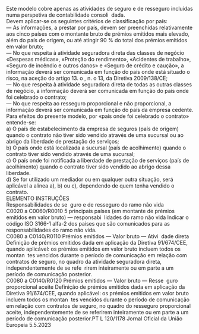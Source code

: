 
Este modelo cobre apenas as atividades de seguro e de resseguro incluídas numa perspetiva de contabilidade consoli ­
dada.  
Devem aplicar-se os seguintes critérios de classificação por país:  
— As informações, a prestar por país, devem ser preenchidas relativamente aos cinco países com o montante bruto de 
prémios emitidos mais elevado, além do país de origem, ou até atingir 90 % do total dos prémios emitidos em valor 
bruto;  
— No que respeita à atividade seguradora direta das classes de negócio «Despesas médicas», «Proteção do rendimento», 
«Acidentes de trabalho», «Seguro de incêndio e outros danos» e «Seguro de crédito e caução», a informação deverá ser 
comunicada em função do país onde está situado o risco, na aceção do artigo 13.  o , n.  o 13, da Diretiva 2009/138/CE;  
— No que respeita à atividade seguradora direta de todas as outras classes de negócio, a informação deverá ser 
comunicada em função do país onde foi celebrado o contrato;  
— No que respeita ao resseguro proporcional e não proporcional, a informação deverá ser comunicada em função do 
país da empresa cedente.  
Para efeitos do presente modelo, por «país onde foi celebrado o contrato» entende-se:  
a) O país de estabelecimento da empresa de seguros (país de origem) quando o contrato não tiver sido vendido através 
de uma sucursal ou ao abrigo da liberdade de prestação de serviços;  
b) O país onde está localizada a sucursal (país de acolhimento) quando o contrato tiver sido vendido através de uma 
sucursal;  
c) O país onde foi notificada a liberdade de prestação de serviços (país de acolhimento) quando o contrato tiver sido 
vendido ao abrigo dessa liberdade.  
d) Se for utilizado um mediador ou em qualquer outra situação, será aplicável a alínea a), b) ou c), dependendo de quem 
tenha vendido o contrato.  
ELEMENTO  INSTRUÇÕES  
Responsabilidades de se ­
guro e de resseguro do 
ramo não vida  
C0020 a C0060/R0010  5 principais países (em 
montante de prémios 
emitidos em valor 
bruto) — responsabi ­
lidades do ramo não 
vida  Indicar o código ISO 3166-1 alfa-2 dos países que são comunicados para as 
responsabilidades do ramo não vida.  
C0080 a C0140/R0110  Prémios emitidos — 
Valor bruto — Ativi ­
dade direta  Definição de prémios emitidos dada em aplicação da Diretiva 91/674/CEE, 
quando aplicável: os prémios emitidos em valor bruto incluem todos os montan ­
tes vencidos durante o período de comunicação em relação com contratos de 
seguro, no quadro da atividade seguradora direta, independentemente de se refe ­
rirem inteiramente ou em parte a um período de comunicação posterior.  
C0080 a C0140/R0120  Prémios emitidos — 
Valor bruto — Resse ­
guro proporcional 
aceite  Definição de prémios emitidos dada em aplicação da Diretiva 91/674/CEE, 
quando aplicável: os prémios emitidos em valor bruto incluem todos os montan ­
tes vencidos durante o período de comunicação em relação com contratos de 
seguro, no quadro do resseguro proporcional aceite, independentemente de se 
referirem inteiramente ou em parte a um período de comunicação posterior.PT  L 120/1178 Jornal Oficial da União Europeia 5.5.2023